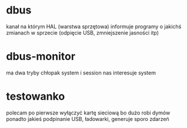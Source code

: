 # dbus
kanał na którym HAL (warstwa sprzętowa) informuje programy o jakichś zmianach w sprzecie (odpięcie USB, zmniejszenie jasności itp)
# dbus-monitor
ma dwa tryby chłopak
system i session
nas interesuje system
# testowanko
polecam po pierwsze wyłączyć kartę sieciową bo dużo robi dymów
ponadto jakieś podpinanie USB, ładowarki, generuje sporo zdarzeń